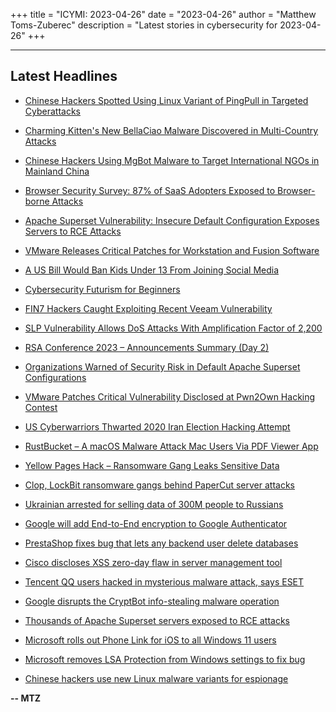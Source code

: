 +++
title = "ICYMI: 2023-04-26"
date = "2023-04-26"
author = "Matthew Toms-Zuberec"
description = "Latest stories in cybersecurity for 2023-04-26"
+++

---------------------------------------------------------------------------
## Latest Headlines
- [Chinese Hackers Spotted Using Linux Variant of PingPull in Targeted Cyberattacks](https://thehackernews.com/2023/04/chinese-hackers-using-pingpull-linux.html)

- [Charming Kitten's New BellaCiao Malware Discovered in Multi-Country Attacks](https://thehackernews.com/2023/04/charming-kittens-new-bellaciao-malware.html)

- [Chinese Hackers Using MgBot Malware to Target International NGOs in Mainland China](https://thehackernews.com/2023/04/chinese-hackers-using-mgbot-malware-to.html)

- [Browser Security Survey: 87% of SaaS Adopters Exposed to Browser-borne Attacks](https://thehackernews.com/2023/04/browser-security-survey-87-of-saas.html)

- [Apache Superset Vulnerability: Insecure Default Configuration Exposes Servers to RCE Attacks](https://thehackernews.com/2023/04/apache-superset-vulnerability-insecure.html)

- [VMware Releases Critical Patches for Workstation and Fusion Software](https://thehackernews.com/2023/04/vmware-releases-critical-patches-for.html)

- [A US Bill Would Ban Kids Under 13 From Joining Social Media](https://www.wired.com/story/protecting-kids-social-media-act/)

- [Cybersecurity Futurism for Beginners](https://www.securityweek.com/cybersecurity-futurism-for-beginners/)

- [FIN7 Hackers Caught Exploiting Recent Veeam Vulnerability](https://www.securityweek.com/fin7-hackers-caught-exploiting-recent-veeam-vulnerability/)

- [SLP Vulnerability Allows DoS Attacks With Amplification Factor of 2,200](https://www.securityweek.com/slp-vulnerability-allows-dos-attacks-with-amplification-factor-of-2200/)

- [RSA Conference 2023 – Announcements Summary (Day 2)](https://www.securityweek.com/rsa-conference-2023-announcements-summary-day-2/)

- [Organizations Warned of Security Risk in Default Apache Superset Configurations](https://www.securityweek.com/organizations-warned-of-security-risk-in-default-apache-superset-configurations/)

- [VMware Patches Critical Vulnerability Disclosed at Pwn2Own Hacking Contest](https://www.securityweek.com/vmware-patches-critical-vulnerability-disclosed-at-pwn2own-hacking-contest/)

- [US Cyberwarriors Thwarted 2020 Iran Election Hacking Attempt](https://www.securityweek.com/us-cyberwarriors-thwarted-2020-iran-election-hacking-attempt/)

- [RustBucket – A macOS Malware Attack Mac Users Via PDF Viewer App](https://cybersecuritynews.com/rustbucket-macos-malware/)

- [Yellow Pages Hack – Ransomware Gang Leaks Sensitive Data](https://cybersecuritynews.com/yellow-pages-hack-ransomware-gang-leaks-sensitive-data/)

- [Clop, LockBit ransomware gangs behind PaperCut server attacks](https://www.bleepingcomputer.com/news/security/clop-lockbit-ransomware-gangs-behind-papercut-server-attacks/)

- [Ukrainian arrested for selling data of 300M people to Russians](https://www.bleepingcomputer.com/news/security/ukrainian-arrested-for-selling-data-of-300m-people-to-russians/)

- [Google will add End-to-End encryption to Google Authenticator](https://www.bleepingcomputer.com/news/google/google-will-add-end-to-end-encryption-to-google-authenticator/)

- [PrestaShop fixes bug that lets any backend user delete databases](https://www.bleepingcomputer.com/news/security/prestashop-fixes-bug-that-lets-any-backend-user-delete-databases/)

- [Cisco discloses XSS zero-day flaw in server management tool](https://www.bleepingcomputer.com/news/security/cisco-discloses-xss-zero-day-flaw-in-server-management-tool/)

- [Tencent QQ users hacked in mysterious malware attack, says ESET](https://www.bleepingcomputer.com/news/security/tencent-qq-users-hacked-in-mysterious-malware-attack-says-eset/)

- [Google disrupts the CryptBot info-stealing malware operation](https://www.bleepingcomputer.com/news/security/google-disrupts-the-cryptbot-info-stealing-malware-operation/)

- [Thousands of Apache Superset servers exposed to RCE attacks](https://www.bleepingcomputer.com/news/security/thousands-of-apache-superset-servers-exposed-to-rce-attacks/)

- [Microsoft rolls out Phone Link for iOS to all Windows 11 users](https://www.bleepingcomputer.com/news/microsoft/microsoft-rolls-out-phone-link-for-ios-to-all-windows-11-users/)

- [Microsoft removes LSA Protection from Windows settings to fix bug](https://www.bleepingcomputer.com/news/microsoft/microsoft-removes-lsa-protection-from-windows-settings-to-fix-bug/)

- [Chinese hackers use new Linux malware variants for espionage](https://www.bleepingcomputer.com/news/security/chinese-hackers-use-new-linux-malware-variants-for-espionage/)

**-- MTZ**
